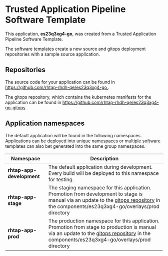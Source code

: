 # Trusted Application Pipeline Software Template

This application, **es23q3xg4-go**, was created from a Trusted Application Pipeline Software Template.

The software templates create a new source and gitops deployment repositories with a sample source application. 

## Repositories

The source code for your application can be found in [https://github.com/rhtap-rhdh-qe/es23q3xg4-go ](https://github.com/rhtap-rhdh-qe/es23q3xg4-go ).
 
The gitops repository, which contains the kubernetes manifests for the application can be found in 
[https://github.com/rhtap-rhdh-qe/es23q3xg4-go-gitops ](https://github.com/rhtap-rhdh-qe/es23q3xg4-go-gitops ) 

## Application namespaces 

The default application will be found in the following namespaces. Applications can be deployed into unique namespaces or multiple software templates can also bet generated into the same group namespaces.  

|  Namespace   |  Description   |  
| -------- | -------- |   
| **rhtap-app-development** | The default application during development. Every build will be deployed to this namespace for testing. | 
| **rhtap-app-stage** | The staging namespace for this application. Promotion from development to stage is manual via an update to the [gitops repository](https://github.com/rhtap-rhdh-qe/es23q3xg4-go-gitops ) in the components/es23q3xg4-go/overlays/prod directory |  
| **rhtap-app-prod** | The production namespace for this application. Promotion from stage to production is manual via an update to the [gitops repository](https://github.com/rhtap-rhdh-qe/es23q3xg4-go-gitops ) in the components/es23q3xg4-go/overlays/prod directory | 